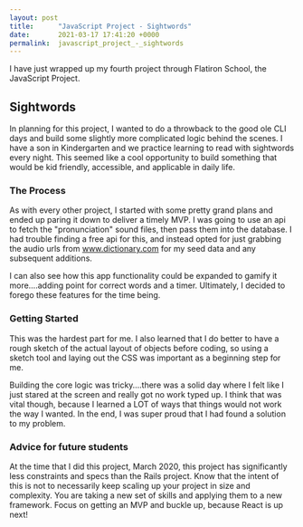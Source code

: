 ```yaml
---
layout: post
title:      "JavaScript Project - Sightwords"
date:       2021-03-17 17:41:20 +0000
permalink:  javascript_project_-_sightwords
---
```


I have just wrapped up my fourth project through Flatiron School, the JavaScript Project.

## Sightwords
In planning for this project, I wanted to do a throwback to the good ole CLI days and build some slightly more complicated logic behind the scenes. I have a son in Kindergarten and we practice learning to read with sightwords every night. This seemed like a cool opportunity to build something that would be kid friendly, accessible, and applicable in daily life.  

### The Process
As with every other project, I started with some pretty grand plans and ended up paring it down to deliver a timely MVP. I was going to use an api to fetch the "pronunciation" sound files, then pass them into the database. I had trouble finding a free api for this, and instead opted for just grabbing the audio urls from www.dictionary.com for my seed data and any subsequent additions.

I can also see how this app functionality could be expanded to gamify it more….adding point for correct words and a timer. Ultimately, I decided to forego these features for the time being.

### Getting Started
This was the hardest part for me. I also learned that I do better to have a rough sketch of the actual layout of objects before coding, so using a sketch tool and laying out the CSS was important as a beginning step for me. 

Building the core logic was tricky….there was a solid day where I felt like I just stared at the screen and really got no work typed up. I think that was vital though, because I learned a LOT of ways that things would not work the way I wanted. In the end, I was super proud that I had found a solution to my problem.

### Advice for future students
At the time that I did this project, March 2020, this project has significantly less constraints and specs than the Rails project. Know that the intent of this is not to necessarily keep scaling up your project in size and complexity. You are taking a new set of skills and applying them to a new framework. Focus on getting an MVP and buckle up, because React is up next!

